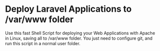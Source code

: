 # Deploy Laravel Applications to /var/www folder
Use this fast Shell Script for deploying your Web Applications with Apache in Linux, saving all to /var/www folder. You just need to configure git, and run this script in a normal user folder. 
